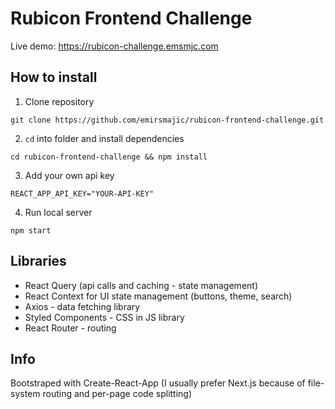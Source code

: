 # Rubicon Frontend Challenge

Live demo: https://rubicon-challenge.emsmjc.com

## How to install

1. Clone repository

```
git clone https://github.com/emirsmajic/rubicon-frontend-challenge.git
```

2. `cd` into folder and install dependencies

```
cd rubicon-frontend-challenge && npm install
```

3. Add your own api key

```
REACT_APP_API_KEY="YOUR-API-KEY"
```

4. Run local server

```
npm start
```

## Libraries

- React Query (api calls and caching - state management)
- React Context for UI state management (buttons, theme, search)
- Axios - data fetching library
- Styled Components - CSS in JS library
- React Router - routing

## Info

Bootstraped with Create-React-App (I usually prefer Next.js because of file-system routing and per-page code splitting)

